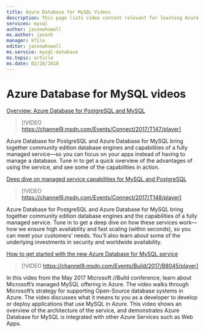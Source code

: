 ```yaml
---
title: Azure Database for MySQL Videos
description: This page lists video content relevant for learning Azure Database for MySQL, Microsoft’s managed MySQL offering in Azure.
services: mysql
author: jasonwhowell
ms.author: jasonh
manager: kfile
editor: jasonwhowell
ms.service: mysql-database
ms.topic: article
ms.date: 02/28/2018
---
```

# Azure Database for MySQL videos

[Overview: Azure Database for PostgreSQL and MySQL](https://channel9.msdn.com/Events/Connect/2017/T147)

>[!VIDEO https://channel9.msdn.com/Events/Connect/2017/T147/player]

Azure Database for PostgreSQL and Azure Database for MySQL bring together community edition database engines and capabilities of a fully managed service—so you can focus on your apps instead of having to manage a database. Tune in to get a quick overview of the advantages of using the service, and see some of the capabilities in action.

[Deep dive on managed service capabilities for MySQL and PostgreSQL](https://channel9.msdn.com/Events/Connect/2017/T148)

>[!VIDEO https://channel9.msdn.com/Events/Connect/2017/T148/player]

Azure Database for PostgreSQL and Azure Database for MySQL bring together community edition database engines and the capabilities of a fully managed service. Tune in to get a deep dive on how these services work—how we ensure high availability and fast scaling (within seconds), so you can meet your customers’ needs. You'll also learn about some of the underlying investments in security and worldwide availability.

[How to get started with the new Azure Database for MySQL service](https://channel9.msdn.com/events/Build/2017/B8045)

>[!VIDEO https://channel9.msdn.com/Events/Build/2017/B8045/player]

In this video from the May 2017 Microsoft //Build conference, learn about Microsoft’s managed MySQL offering in Azure. The video walks through Microsoft’s strategy for supporting Open-Source database systems in Azure. The video discusses what it means to you as a developer to develop or deploy applications that use MySQL in Azure. This video shows an overview of the architecture of the service, and demonstrates Azure Database for MySQL is integrated with other Azure Services such as Web Apps.
